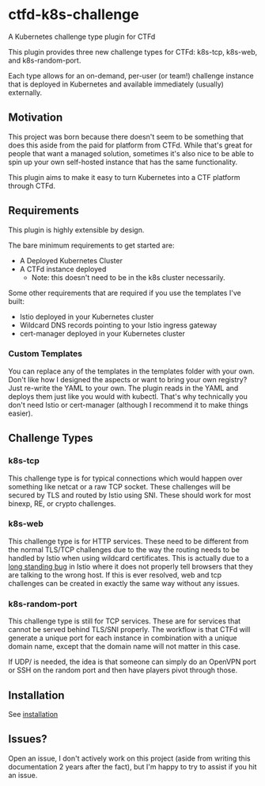 # ctfd-k8s-challenge
A Kubernetes challenge type plugin for CTFd

This plugin provides three new challenge types for CTFd: k8s-tcp, k8s-web, and k8s-random-port.

Each type allows for an on-demand, per-user (or team!) challenge instance that is deployed in Kubernetes and available immediately (usually) externally.

## Motivation

This project was born because there doesn't seem to be something that does this aside from the paid for platform from CTFd.  While that's great for people that want a managed solution, sometimes it's also nice to be able to spin up your own self-hosted instance that has the same functionality.

This plugin aims to make it easy to turn Kubernetes into a CTF platform through CTFd.

## Requirements

This plugin is highly extensible by design.

The bare minimum requirements to get started are:

- A Deployed Kubernetes Cluster
- A CTFd instance deployed
    - Note: this doesn't need to be in the k8s cluster necessarily.

Some other requirements that are required if you use the templates I've built:

- Istio deployed in your Kubernetes cluster
- Wildcard DNS records pointing to your Istio ingress gateway
- cert-manager deployed in your Kubernetes cluster

### Custom Templates

You can replace any of the templates in the templates folder with your own.  Don't like how I designed the aspects or want to bring your own registry?  Just re-write the YAML to your own.  The plugin reads in the YAML and deploys them just like you would with kubectl.  That's why technically you don't need Istio or cert-manager (although I recommend it to make things easier).

## Challenge Types

### k8s-tcp

This challenge type is for typical connections which would happen over something like netcat or a raw TCP socket.  These challenges will be secured by TLS and routed by Istio using SNI.  These should work for most binexp, RE, or crypto challenges.

### k8s-web

This challenge type is for HTTP services.  These need to be different from the normal TLS/TCP challenges due to the way the routing needs to be handled by Istio when using wildcard certificates.  This is actually due to a [long standing bug](https://github.com/istio/istio/issues/13589) in Istio where it does not properly tell browsers that they are talking to the wrong host. If this is ever resolved, web and tcp challenges can be created in exactly the same way without any issues.

### k8s-random-port

This challenge type is still for TCP services.  These are for services that cannot be served behind TLS/SNI properly.  The workflow is that CTFd will generate a unique port for each instance in combination with a unique domain name, except that the domain name will not matter in this case.

If UDP/<insert obscure proto here> is needed, the idea is that someone can simply do an OpenVPN port or SSH on the random port and then have players pivot through those.

## Installation

See [installation](docs/installation.md)

## Issues?

Open an issue, I don't actively work on this project (aside from writing this documentation 2 years after the fact), but I'm happy to try to assist if you hit an issue.

